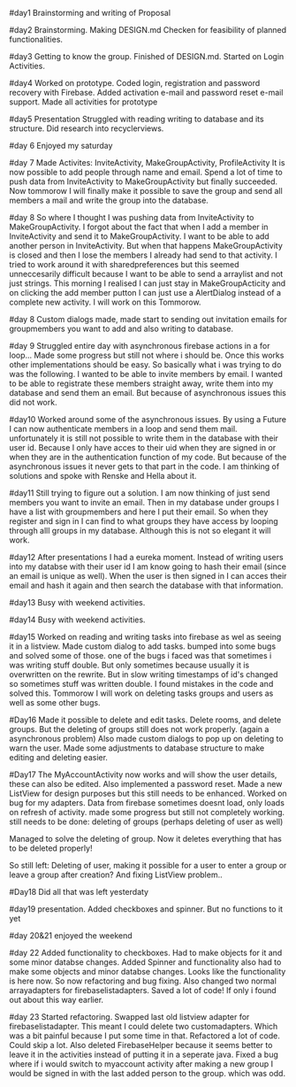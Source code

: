 #day1
Brainstorming and writing of Proposal

#day2
Brainstorming. Making DESIGN.md
Checken for feasibility of planned functionalities.

#day3
Getting to know the group.
Finished of DESIGN.md.
Started on Login Activities.

#day4
Worked on prototype. 
Coded login, registration and password recovery with Firebase. Added activation e-mail and password reset e-mail support.
Made all activities for prototype

#day5 
Presentation
Struggled with reading writing to database and its structure.
Did research into recyclerviews.

#day 6
Enjoyed my saturday

#day 7
Made Activites: InviteActivity, MakeGroupActivity, ProfileActivity
It is now possible to add people through name and email.
Spend a lot of time to push data from InviteActivity to MakeGroupActivity but finally succeeded.
Now tommorow I will finally make it possible to save the group and send all members a mail and write the group into the database.

#day 8
So where I thought I was pushing data from InviteActivity to MakeGroupActivity.
I forgot about the fact that when I add a member in InviteActivity and send it to MakeGroupActivity. I want to be able to add another person in InviteActivity. But when that happens MakeGroupActivity is closed and then I lose the members I already had send to that activity. I tried to work around it with sharedpreferences but this seemed unneccesarily difficult because I want to be able to send a arraylist and not just strings. This morning I realised I can just stay in MakeGroupActicity and on clicking the add member putton I can just use a AlertDialog instead of a complete new activity.
I will work on this Tommorow.

#day 8
Custom dialogs made, made start to sending out invitation emails for groupmembers you want to add and also writing to database.

#day 9
Struggled entire day with asynchronous firebase actions in a for loop...  Made some progress but still not where i should be.
Once this works other implementations should be easy. So basically what i was trying to do was the following. I wanted to be able to invite members by email. I wanted to be able to registrate these members straight away, write them into my database and send them an email. But because of asynchronous issues this did not work.

#day10
Worked around some of the asynchronous issues. By using a Future I can now authenticate members in a loop and send them mail. unfortunately it is still not possible to write them in the database with their user id. Because I only have acces to their uid when they are signed in or when they are in the authentication function of my code. But because of the asynchronous issues it never gets to that part in the code. I am thinking of solutions and spoke with Renske and Hella about it.

#day11
Still trying to figure out a solution. I am now thinking of just send members you want to invite an email. Then in my database under groups I have a list with groupmembers and here I put their email. So when they register and sign in I can find to what groups they have access by looping through alll groups in my database. Although this is not so elegant it will work.

#day12
After presentations I had a eureka moment. Instead of writing users into my databse with their user id I am know going to hash their email (since an email is unique as well). When the user is then signed in I can acces their email and hash it again and then search the database with that information.

#day13
Busy with weekend activities.

#day14
Busy with weekend activities.

#day15
Worked on reading and writing tasks into firebase as wel as seeing it in a listview. Made custom dialog to add tasks.
bumped into some bugs and solved some of those. one of the bugs i faced was that sometimes i was writing stuff double.
But only sometimes because usually it is overwritten on the rewrite. But in slow writing timestamps of id's changed so sometimes stuff was written double. I found mistakes in the code and solved this.
Tommorow I will work on deleting tasks groups and users as well as some other bugs.

#Day16
Made it possible to delete and edit tasks.
Delete rooms, and delete groups. But the deleting of groups still does not work properly. (again a asynchronous problem)
Also made custom dialogs to pop up on deleting to warn the user.
Made some adjustments to database structure to make editing and deleting easier.

#Day17
The MyAccountActivity now works and will show the user details, these can also be edited.
Also implemented a password reset.
Made a new ListView for design purposes but this still needs to be enhanced.
Worked on bug for my adapters. Data from firebase sometimes doesnt load, only loads on refresh of activity.
made some progress but still not completely working.
still needs to be done: deleting of groups (perhaps deleting of user as well)

Managed to solve the deleting of group. Now it deletes everything that has to be deleted properly!

So still left: Deleting of user, making it possible for a user to enter a group or leave a group after creation?
And fixing ListView problem..

#Day18
Did all that was left yesterdaty

#day19 
presentation. Added checkboxes and spinner. But no functions to it yet

#day 20&21 enjoyed the weekend

#day 22
Added functionality to checkboxes. Had to make objects for it and some minor databse changes.
Added Spinner and functionality also had to make some objects and minor databse changes.
Looks like the functionality is here now. So now refactoring and bug fixing.
Also changed two normal arrayadapters for firebaselistadapters. Saved a lot of code!
If only i found out about this way earlier.

#day 23
Started refactoring. Swapped last old listview adapter for firebaselistadapter. This meant I could delete two customadapters.
Which was a bit painful because I put some time in that. Refactored a lot of code. Could skip a lot. Also deleted FirebaseHelper because it seems better to leave it in the activities instead of putting it in a seperate java. Fixed a bug where if i would switch to myaccount activity after making a new group I would be signed in with the last added person to the group. which was odd.



